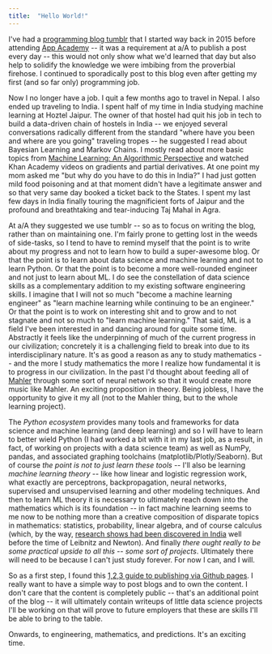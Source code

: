 ```yaml
---
title:  "Hello World!"
---
```

I've had a [programming blog tumblr](http://programmingstudies.tumblr.com) that I started way back in 2015 before attending [App Academy](https://www.appacademy.io/) -- it was a requirement at a/A to publish a post every day -- this would not only show what we'd learned that day but also help to solidify the knowledge we were imbibing from the proverbial firehose. I continued to sporadically post to this blog even after getting my first (and so far only) programming job.  

Now I no longer have a job. I quit a few months ago to travel in Nepal. I also ended up traveling to India. I spent half of my time in India studying machine learning at Hoztel Jaipur. The owner of that hostel had quit his job in tech to build a data-driven chain of hostels in India -- we enjoyed several conversations radically different from the standard "where have you been and where are you going" traveling tropes -- he suggested I read about Bayesian Learning and Markov Chains. I mostly read about more basic topics from [Machine Learning: An Algorithmic Perspective](https://seat.massey.ac.nz/personal/s.r.marsland/MLBook.html) and watched Khan Academy videos on gradients and partial derivatives. At one point my mom asked me "but why do you have to do this in India?" I had just gotten mild food poisoning and at that moment didn't have a legitimate answer and so that very same day booked a ticket back to the States. I spent my last few days in India finally touring the magnificient forts of Jaipur and the profound and breathtaking and tear-inducing Taj Mahal in Agra.  

At a/A they suggested we use tumblr -- so as to focus on writing the blog, rather than on maintaining one. I'm fairly prone to getting lost in the weeds of side-tasks, so I tend to have to remind myself that the point is to write about my progress and not to learn how to build a super-awesome blog. Or that the point is to learn about data science and machine learning and not to learn Python. Or that the point is to become a more well-rounded engineer and not just to learn about ML. I do see the constellation of data science skills as a complementary addition to my existing software engineering skills. I imagine that I will not so much "become a machine learning engineer" as "learn machine learning while continuing to be an engineer."  Or that the point is to work on interesting shit and to grow and to not stagnate and not so much to "learn machine learning." That said, ML is a field I've been interested in and dancing around for quite some time. Abstractly it feels like the underpinning of much of the current progress in our civilization; concretely it is a challenging field to break into due to its interdisciplinary nature. It's as good a reason as any to study mathematics -- and the more I study mathematics the more I realize how fundamental it is to progress in our civilization. In the past I'd thought about feeding all of [Mahler](https://en.wikipedia.org/wiki/Gustav_Mahler#Style) through some sort of neural network so that it would create more music like Mahler. An exciting proposition in theory. Being jobless, I have the opportunity to give it my all (not to the Mahler thing, but to the whole learning project).  

The *Python ecosystem* provides many tools and frameworks for data science and machine learning (and deep learning) and so I will have to learn to better wield Python (I had worked a bit with it in my last job, as a result, in fact, of working on projects with a data science team) as well as NumPy, pandas, and associated graphing toolchains (matplotlib/Plotly/Seaborn). But of course *the point is not to just learn these tools* -- I'll also be learning *machine learning theory* -- like how linear and logistic regression work, what exactly are perceptrons, backpropagation, neural networks, supervised and unsupervised learning and other modeling techniques. And then to learn ML theory it is necessary to ultimately reach down into the mathematics which is its foundation -- in fact machine learning seems to me now to be nothing more than a creative composition of disparate topics in mathematics: statistics, probability, linear algebra, and of course calculus (which, by the way, [research shows had been discovered in India](http://www.indianscience.org/essays/31-%20E--Infinitesimal%20Calculus.PDF) well before the time of Leibnitz and Newton). And finally *there ought really to be some practical upside to all this -- some sort of projects*. Ultimately there will need to be because I can't just study forever. For now I can, and I will.  

So as a first step, I found this [1,2,3 guide to publishing via Github pages](https://github.com/blog/2289-publishing-with-github-pages-now-as-easy-as-1-2-3). I really want to have a simple way to post blogs and to own the content. I don't care that the content is completely public -- that's an additional point of the blog -- it will ultimately contain writeups of little data science projects I'll be working on that will prove to future employers that these are skills I'll be able to bring to the table.  

Onwards, to engineering, mathematics, and predictions. It's an exciting time.  
